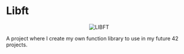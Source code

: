 # Libft
<p align="center">
  <img src="https://raw.githubusercontent.com/xSilverWasHere/42-project-badges/refs/heads/main/covers/cover-libft.png" alt="LIBFT"/>
</p>

A project where I create my own function library to use in my future 42 projects.
